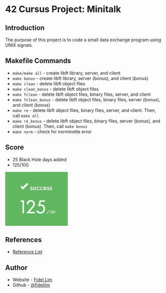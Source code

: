 # 42 Cursus Project: Minitalk

## Introduction

The purpose of this project is to code a small data exchange program
using UNIX signals.

## Makefile Commands

- `make/make all` - create libft library, server, and client
- `make bonus` - create libft library, server (bonus), and client (bonus)
- `make clean` - delete libft object files
- `make clean_bonus` - delete libft object files
- `make fclean` - delete libft object files, binary files, server, and client
- `make fclean_bonus` - delete libft object files, binary files, server (bonus), and client (bonus)
- `make re` - delete libft object files, binary files, server, and client. Then, call `make all`
- `make re_bonus` - delete libft object files, binary files, server (bonus), and client (bonus). Then, call `make bonus`
- `make norm` - check for norminette error

## Score

- 25 Black Hole days added
- 125/100 <br>
<img src="./images/42_minitalk.png" alt="score" width="200"/>

## References

- [Reference List](./references.md)

## Author

- Website - [Fidel Lim](https://fidellim-portfolio.netlify.app/)
- Github - [@fidellim](https://github.com/fidellim)
